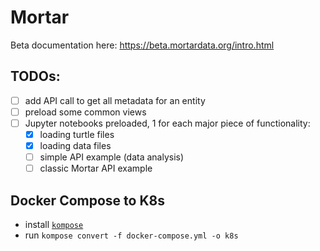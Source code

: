 # Mortar

Beta documentation here: https://beta.mortardata.org/intro.html

## TODOs:
- [ ] add API call to get all metadata for an entity
- [ ] preload some common views
- [ ] Jupyter notebooks preloaded, 1 for each major piece of functionality:
    - [X] loading turtle files
    - [X] loading data files
    - [ ] simple API example (data analysis)
    - [ ] classic Mortar API example

## Docker Compose to K8s

- install [`kompose`](https://github.com/kubernetes/kompose)
- run `kompose convert -f docker-compose.yml -o k8s`


